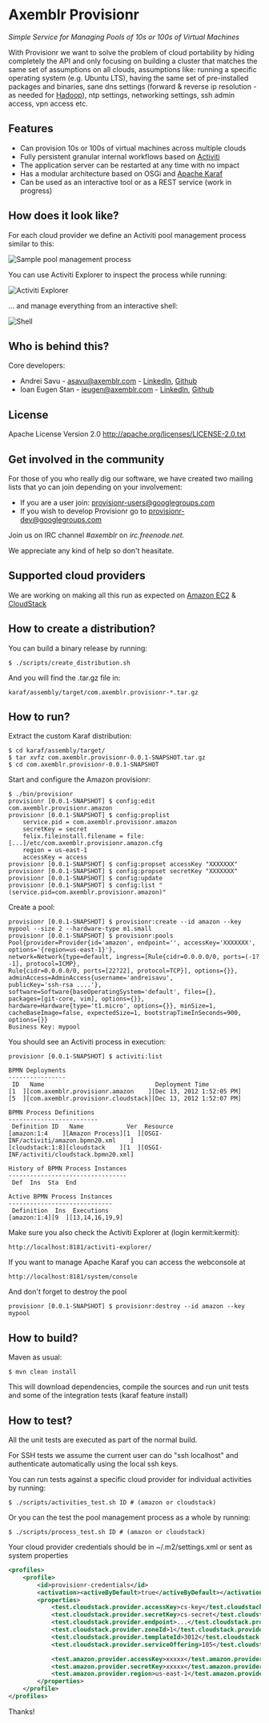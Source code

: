 Axemblr Provisionr
==================

*Simple Service for Managing Pools of 10s or 100s of Virtual Machines*

With Provisionr we want to solve the problem of cloud portability by hiding completely the API and only focusing on building a cluster that matches the same set of assumptions on all clouds, assumptions like: running a specific operating system (e.g. Ubuntu LTS), having the same set of pre-installed packages and binaries, sane dns settings (forward & reverse ip resolution - as needed for [Hadoop](http://hadoop.apache.org/)), ntp settings, networking settings, ssh admin access, vpn access etc.

Features
--------

* Can provision 10s or 100s of virtual machines across multiple clouds
* Fully persistent granular internal workflows based on [Activiti](http://activiti.org/)
* The application server can be restarted at any time with no impact
* Has a modular architecture based on OSGi and [Apache Karaf](http://karaf.apache.org/)
* Can be used as an interactive tool or as a REST service (work in progress) 

How does it look like?
----------------------

For each cloud provider we define an Activiti pool management process similar to this:

![Sample pool management process](http://people.apache.org/~asavu/sample.bpmn20.png)

You can use Activiti Explorer to inspect the process while running:

![Activiti Explorer](http://people.apache.org/~asavu/explorer.png)

... and manage everything from an interactive shell:

![Shell](http://people.apache.org/~asavu/shell.png)

Who is behind this?
-------------------

Core developers:

* Andrei Savu - asavu@axemblr.com - [LinkedIn](http://www.linkedin.com/in/sandrei), [Github](https://github.com/andreisavu)
* Ioan Eugen Stan - ieugen@axemblr.com - [LinkedIn](http://www.linkedin.com/in/ieugen), [Github](https://github.com/ieugen)

License
-------

Apache License Version 2.0
http://apache.org/licenses/LICENSE-2.0.txt

Get involved in the community 
-----------------------------

For those of you who really dig our software, we have created two mailing lists that yo can join depending on your involvement: 

* If you are a user join: [provisionr-users@googlegroups.com](https://groups.google.com/forum/?fromgroups#!forum/provisionr-users)
* If you wish to develop Provisionr go to [provisionr-dev@googlegroups.com](https://groups.google.com/forum/?fromgroups#!forum/provisionr-dev)

Join us on IRC channel *#axemblr* on *irc.freenode.net*.

We appreciate any kind of help so don't heasitate. 


Supported cloud providers
-------------------------

We are working on making all this run as expected on [Amazon EC2](http://aws.amazon.com/ec2/) & [CloudStack](http://incubator.apache.org/cloudstack/) 

How to create a distribution?
-----------------------------

You can build a binary release by running:

    $ ./scripts/create_distribution.sh 

And you will find the .tar.gz file in:

    karaf/assembly/target/com.axemblr.provisionr-*.tar.gz

How to run?
-----------

Extract the custom Karaf distribution:

    $ cd karaf/assembly/target/
    $ tar xvfz com.axemblr.provisionr-0.0.1-SNAPSHOT.tar.gz
    $ cd com.axemblr.provisionr-0.0.1-SNAPSHOT

Start and configure the Amazon provisionr:

    $ ./bin/provisionr
    provisionr [0.0.1-SNAPSHOT] $ config:edit com.axemblr.provisionr.amazon
    provisionr [0.0.1-SNAPSHOT] $ config:proplist
        service.pid = com.axemblr.provisionr.amazon
        secretKey = secret
        felix.fileinstall.filename = file:[...]/etc/com.axemblr.provisionr.amazon.cfg
        region = us-east-1
        accessKey = access
    provisionr [0.0.1-SNAPSHOT] $ config:propset accessKey "XXXXXXX"
    provisionr [0.0.1-SNAPSHOT] $ config:propset secretKey "XXXXXXX"
    provisionr [0.0.1-SNAPSHOT] $ config:update
    provisionr [0.0.1-SNAPSHOT] $ config:list "(service.pid=com.axemblr.provisionr.amazon)"

Create a pool:

    provisionr [0.0.1-SNAPSHOT] $ provisionr:create --id amazon --key mypool --size 2 --hardware-type m1.small
    provisionr [0.0.1-SNAPSHOT] $ provisionr:pools 
    Pool{provider=Provider{id='amazon', endpoint='', accessKey='XXXXXXX', options='{region=us-east-1}'}, 
    network=Network{type=default, ingress=[Rule{cidr=0.0.0.0/0, ports=(-1?-1], protocol=ICMP}, 
    Rule{cidr=0.0.0.0/0, ports=[22?22], protocol=TCP}], options={}}, adminAccess=AdminAccess{username='andreisavu', 
    publicKey='ssh-rsa ....'}, software=Software{baseOperatingSystem='default', files={}, 
    packages=[git-core, vim], options={}}, hardware=Hardware{type='t1.micro', options={}}, minSize=1, 
    cacheBaseImage=false, expectedSize=1, bootstrapTimeInSeconds=900, options={}}
    Business Key: mypool

You should see an Activiti process in execution:

    provisionr [0.0.1-SNAPSHOT] $ activiti:list

    BPMN Deployments
    ----------------
     ID   Name                               Deployment Time         
    [1  ][com.axemblr.provisionr.amazon    ][Dec 13, 2012 1:52:05 PM]
    [5  ][com.axemblr.provisionr.cloudstack][Dec 13, 2012 1:52:07 PM]

    BPMN Process Definitions
    -------------------------
     Definition ID   Name            Ver  Resource                                
    [amazon:1:4    ][Amazon Process][1  ][OSGI-INF/activiti/amazon.bpmn20.xml    ]
    [cloudstack:1:8][cloudstack    ][1  ][OSGI-INF/activiti/cloudstack.bpmn20.xml]

    History of BPMN Process Instances
    ---------------------------------
     Def  Ins  Sta  End 

    Active BPMN Process Instances
    -----------------------------
     Definition  Ins  Executions    
    [amazon:1:4][9  ][13,14,16,19,9]

Make sure you also check the Activiti Explorer at (login kermit:kermit): 

    http://localhost:8181/activiti-explorer/

If you want to manage Apache Karaf you can access the webconsole at

    http://localhost:8181/system/console

And don't forget to destroy the pool

    provisionr [0.0.1-SNAPSHOT] $ provisionr:destroy --id amazon --key mypool    

How to build?
-------------

Maven as usual:

    $ mvn clean install 

This will download dependencies, compile the sources and run unit tests and some of the integration tests (karaf feature install)

How to test?
------------

All the unit tests are executed as part of the normal build.

For SSH tests we assume the current user can do "ssh localhost" and authenticate
automatically using the local ssh keys. 

You can run tests against a specific cloud provider for individual activities by running:

    $ ./scripts/activities_test.sh ID # (amazon or cloudstack)

Or you can the test the pool management process as a whole by running:

    $ ./scripts/process_test.sh ID # (amazon or cloudstack) 

Your cloud provider credentials should be in ~/.m2/settings.xml or sent as system properties

```xml
<profiles>
    <profile>
        <id>provisionr-credentials</id>
        <activation><activeByDefault>true</activeByDefault></activation>
        <properties>
            <test.cloudstack.provider.accessKey>cs-key</test.cloudstack.provider.accessKey>
            <test.cloudstack.provider.secretKey>cs-secret</test.cloudstack.provider.secretKey>
            <test.cloudstack.provider.endpoint>...</test.cloudstack.provider.endpoint>
            <test.cloudstack.provider.zoneId>1</test.cloudstack.provider.zoneId>
            <test.cloudstack.provider.templateId>3012</test.cloudstack.provider.templateId>
            <test.cloudstack.provider.serviceOffering>105</test.cloudstack.provider.serviceOffering>

            <test.amazon.provider.accessKey>xxxxx</test.amazon.provider.accessKey>
            <test.amazon.provider.secretKey>xxxxx</test.amazon.provider.secretKey>
            <test.amazon.provider.region>us-east-1</test.amazon.provider.region>
        </properties>
    </profile>
</profiles>
```

Thanks! 


